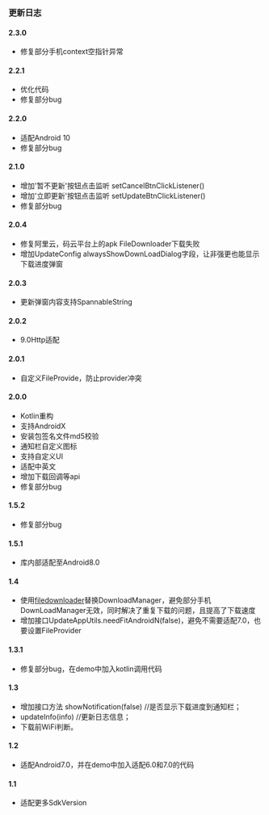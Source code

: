 ### 更新日志
#### 2.3.0
* 修复部分手机context空指针异常
#### 2.2.1
* 优化代码
* 修复部分bug
#### 2.2.0
* 适配Android 10
* 修复部分bug
#### 2.1.0
* 增加'暂不更新'按钮点击监听 setCancelBtnClickListener()
* 增加'立即更新'按钮点击监听 setUpdateBtnClickListener()
* 修复部分bug
#### 2.0.4
* 修复阿里云，码云平台上的apk FileDownloader下载失败
* 增加UpdateConfig alwaysShowDownLoadDialog字段，让非强更也能显示下载进度弹窗
#### 2.0.3
* 更新弹窗内容支持SpannableString
#### 2.0.2
* 9.0Http适配
#### 2.0.1
* 自定义FileProvide，防止provider冲突
#### 2.0.0
* Kotlin重构
* 支持AndroidX
* 安装包签名文件md5校验
* 通知栏自定义图标
* 支持自定义UI
* 适配中英文
* 增加下载回调等api
* 修复部分bug
#### 1.5.2
* 修复部分bug
#### 1.5.1
* 库内部适配至Android8.0
#### 1.4
* 使用[filedownloader](https://github.com/lingochamp/FileDownloader)替换DownloadManager，避免部分手机DownLoadManager无效，同时解决了重复下载的问题，且提高了下载速度
* 增加接口UpdateAppUtils.needFitAndroidN(false)，避免不需要适配7.0，也要设置FileProvider
#### 1.3.1
* 修复部分bug，在demo中加入kotlin调用代码
#### 1.3
* 增加接口方法 showNotification(false) //是否显示下载进度到通知栏；
* updateInfo(info) //更新日志信息；
* 下载前WiFi判断。
#### 1.2
* 适配Android7.0，并在demo中加入适配6.0和7.0的代码
#### 1.1
* 适配更多SdkVersion